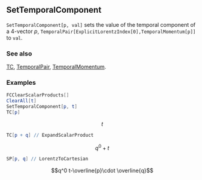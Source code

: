 ## SetTemporalComponent

`SetTemporalComponent[p, val]` sets the value of the temporal component of a $4$-vector $p$, `TemporalPair[ExplicitLorentzIndex[0],TemporalMomentum[p]]` to `val`.

### See also

[TC](TC), [TemporalPair](TemporalPair), [TemporalMomentum](TemporalMomentum).

### Examples

```mathematica
FCClearScalarProducts[]
ClearAll[t]
SetTemporalComponent[p, t]
TC[p]
```

$$t$$

```mathematica
TC[p + q] // ExpandScalarProduct
```

$$q^0+t$$

```mathematica
SP[p, q] // LorentzToCartesian
```

$$q^0 t-\overline{p}\cdot \overline{q}$$